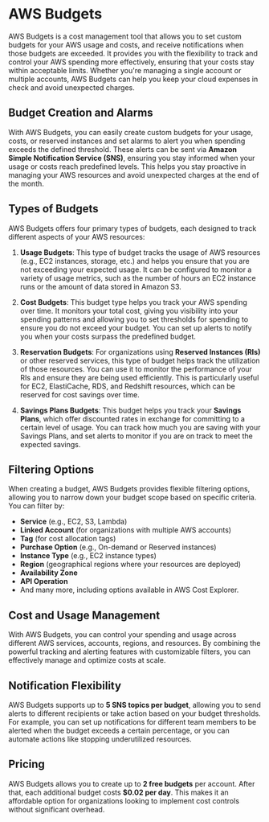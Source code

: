 # AWS Budgets

AWS Budgets is a cost management tool that allows you to set custom budgets for your AWS usage and costs, and receive notifications when those budgets are exceeded. It provides you with the flexibility to track and control your AWS spending more effectively, ensuring that your costs stay within acceptable limits. Whether you're managing a single account or multiple accounts, AWS Budgets can help you keep your cloud expenses in check and avoid unexpected charges.

## Budget Creation and Alarms

With AWS Budgets, you can easily create custom budgets for your usage, costs, or reserved instances and set alarms to alert you when spending exceeds the defined threshold. These alerts can be sent via **Amazon Simple Notification Service (SNS)**, ensuring you stay informed when your usage or costs reach predefined levels. This helps you stay proactive in managing your AWS resources and avoid unexpected charges at the end of the month.

## Types of Budgets

AWS Budgets offers four primary types of budgets, each designed to track different aspects of your AWS resources:

1. **Usage Budgets**: This type of budget tracks the usage of AWS resources (e.g., EC2 instances, storage, etc.) and helps you ensure that you are not exceeding your expected usage. It can be configured to monitor a variety of usage metrics, such as the number of hours an EC2 instance runs or the amount of data stored in Amazon S3.

2. **Cost Budgets**: This budget type helps you track your AWS spending over time. It monitors your total cost, giving you visibility into your spending patterns and allowing you to set thresholds for spending to ensure you do not exceed your budget. You can set up alerts to notify you when your costs surpass the predefined budget.

3. **Reservation Budgets**: For organizations using **Reserved Instances (RIs)** or other reserved services, this type of budget helps track the utilization of those resources. You can use it to monitor the performance of your RIs and ensure they are being used efficiently. This is particularly useful for EC2, ElastiCache, RDS, and Redshift resources, which can be reserved for cost savings over time.

4. **Savings Plans Budgets**: This budget helps you track your **Savings Plans**, which offer discounted rates in exchange for committing to a certain level of usage. You can track how much you are saving with your Savings Plans, and set alerts to monitor if you are on track to meet the expected savings.

## Filtering Options

When creating a budget, AWS Budgets provides flexible filtering options, allowing you to narrow down your budget scope based on specific criteria. You can filter by:
- **Service** (e.g., EC2, S3, Lambda)
- **Linked Account** (for organizations with multiple AWS accounts)
- **Tag** (for cost allocation tags)
- **Purchase Option** (e.g., On-demand or Reserved instances)
- **Instance Type** (e.g., EC2 instance types)
- **Region** (geographical regions where your resources are deployed)
- **Availability Zone**
- **API Operation**
- And many more, including options available in AWS Cost Explorer.

## Cost and Usage Management

With AWS Budgets, you can control your spending and usage across different AWS services, accounts, regions, and resources. By combining the powerful tracking and alerting features with customizable filters, you can effectively manage and optimize costs at scale.

## Notification Flexibility

AWS Budgets supports up to **5 SNS topics per budget**, allowing you to send alerts to different recipients or take action based on your budget thresholds. For example, you can set up notifications for different team members to be alerted when the budget exceeds a certain percentage, or you can automate actions like stopping underutilized resources.

## Pricing

AWS Budgets allows you to create up to **2 free budgets** per account. After that, each additional budget costs **$0.02 per day**. This makes it an affordable option for organizations looking to implement cost controls without significant overhead.
